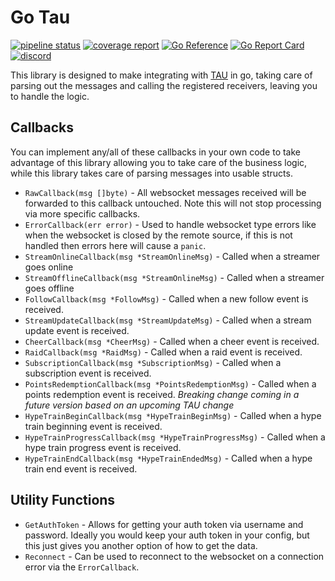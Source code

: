 # Go Tau
[![pipeline status](https://gitlab.com/wwsean08/go-tau/badges/main/pipeline.svg)](https://gitlab.com/wwsean08/go-tau/-/commits/main)
[![coverage report](https://gitlab.com/wwsean08/go-tau/badges/main/coverage.svg)](https://gitlab.com/wwsean08/go-tau/-/commits/main)
[![Go Reference](https://pkg.go.dev/badge/gitlab.com/wwsean08/go-tau.svg)](https://pkg.go.dev/gitlab.com/wwsean08/go-tau)
[![Go Report Card](https://goreportcard.com/badge/gitlab.com/wwsean08/go-tau)](https://goreportcard.com/report/gitlab.com/wwsean08/go-tau)
[![discord](https://img.shields.io/discord/493162062524973056?label=discord)](https://discord.gg/PPVYMeP)

This library is designed to make integrating with [TAU](https://github.com/FiniteSingularity/tau) in go, taking care of parsing out the messages and calling the registered receivers, leaving you to handle the logic.

## Callbacks
You can implement any/all of these callbacks in your own code to take advantage of this library allowing you to take care of the business logic, while this library takes care of parsing messages into usable structs.

* `RawCallback(msg []byte)` - All websocket messages received will be forwarded to this callback untouched.  Note this will not stop processing via more specific callbacks.
* `ErrorCallback(err error)` - Used to handle websocket type errors like when the websocket is closed by the remote source, if this is not handled then errors here will cause a `panic`.
* `StreamOnlineCallback(msg *StreamOnlineMsg)` - Called when a streamer goes online
* `StreamOfflineCallback(msg *StreamOnlineMsg)` - Called when a streamer goes offline
* `FollowCallback(msg *FollowMsg)` - Called when a new follow event is received.
* `StreamUpdateCallback(msg *StreamUpdateMsg)` - Called when a stream update event is received.
* `CheerCallback(msg *CheerMsg)` - Called when a cheer event is received.
* `RaidCallback(msg *RaidMsg)` - Called when a raid event is received.
* `SubscriptionCallback(msg *SubscriptionMsg)` - Called when a subscription event is received.
* `PointsRedemptionCallback(msg *PointsRedemptionMsg)` - Called when a points redemption event is received. _Breaking change coming in a future version based on an upcoming TAU change_
* `HypeTrainBeginCallback(msg *HypeTrainBeginMsg)` - Called when a hype train beginning event is received.
* `HypeTrainProgressCallback(msg *HypeTrainProgressMsg)` - Called when a hype train progress event is received.
* `HypeTrainEndCallback(msg *HypeTrainEndedMsg)` - Called when a hype train end event is received.

## Utility Functions
* `GetAuthToken` - Allows for getting your auth token via username and password.  Ideally you would keep your auth token in your config, but this just gives you another option of how to get the data.
* `Reconnect` - Can be used to reconnect to the websocket on a connection error via the `ErrorCallback`.